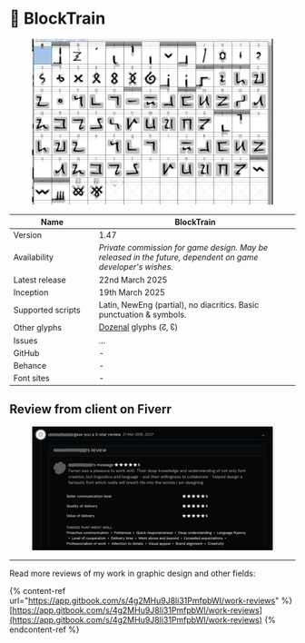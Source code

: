 # 🚂 BlockTrain

<div data-full-width="false"><figure><picture><source srcset="../../.gitbook/assets/image_2025-03-24_163852377.png" media="(prefers-color-scheme: dark)"><img src="../../.gitbook/assets/image_2025-03-24_163931096.png" alt=""></picture><figcaption></figcaption></figure></div>

<table><thead><tr><th width="162">Name</th><th width="440">BlockTrain</th></tr></thead><tbody><tr><td>Version</td><td>1.47</td></tr><tr><td>Availability</td><td><em>Private commission for game design. May be released in the future, dependent on game developer's wishes.</em></td></tr><tr><td>Latest release</td><td>22nd March 2025</td></tr><tr><td>Inception</td><td>19th March 2025</td></tr><tr><td>Supported scripts</td><td>Latin, NewEng (partial), no diacritics. Basic punctuation &#x26; symbols.</td></tr><tr><td>Other glyphs</td><td><a data-footnote-ref href="#user-content-fn-1">Dozenal</a> glyphs (↊, ↋)</td></tr><tr><td>Issues</td><td>...</td></tr><tr><td>GitHub</td><td>-</td></tr><tr><td>Behance</td><td>-</td></tr><tr><td>Font sites</td><td>-</td></tr></tbody></table>

## Review from client on Fiverr

<figure><img src="../../.gitbook/assets/image.png" alt=""><figcaption></figcaption></figure>

***

Read more reviews of my work in graphic design and other fields:

{% content-ref url="https://app.gitbook.com/s/4g2MHu9J8li31PmfpbWI/work-reviews" %}
[https://app.gitbook.com/s/4g2MHu9J8li31PmfpbWI/work-reviews](https://app.gitbook.com/s/4g2MHu9J8li31PmfpbWI/work-reviews)
{% endcontent-ref %}



[^1]: Duodecimal — Base 12
